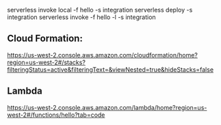 serverless invoke local -f hello -s integration
serverless deploy -s integration
serverless invoke -f hello -l -s integration

## Cloud Formation:

https://us-west-2.console.aws.amazon.com/cloudformation/home?region=us-west-2#/stacks?filteringStatus=active&filteringText=&viewNested=true&hideStacks=false

## Lambda

https://us-west-2.console.aws.amazon.com/lambda/home?region=us-west-2#/functions/hello?tab=code

